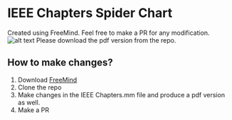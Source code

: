 # IEEE Chapters Spider Chart
Created using FreeMind. Feel free to make a PR for any modification.
![alt text](https://imgur.com/dtL9Rc0.jpg)
Please download the pdf version from the repo.

## How to make changes?
  1) Download [FreeMind](http://freemind.sourceforge.net/wiki/index.php/Main_Page)
  2) Clone the repo
  3) Make changes in the IEEE Chapters.mm file and produce a pdf version as well.
  4) Make a PR
